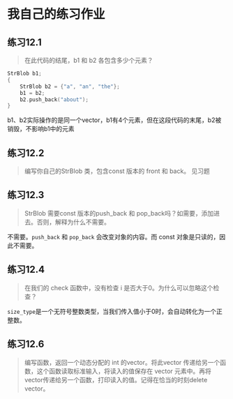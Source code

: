 # 我自己的练习作业

## 练习12.1
> 在此代码的结尾，b1 和 b2 各包含多少个元素？
```cpp
StrBlob b1;
{
	StrBlob b2 = {"a", "an", "the"};
	b1 = b2;
	b2.push_back("about");
}
```
b1、b2实际操作的是同一个vector，b1有4个元素，但在这段代码的末尾，b2被销毁，不影响b1中的元素

## 练习12.2
> 编写你自己的StrBlob 类，包含const 版本的 front 和 back。
见习题

## 练习12.3

> StrBlob 需要const 版本的push_back 和 pop_back吗？如需要，添加进去。否则，解释为什么不需要。

不需要。`push_back` 和 `pop_back` 会改变对象的内容。而 const 对象是只读的，因此不需要。

## 练习12.4

> 在我们的 check 函数中，没有检查 i 是否大于0。为什么可以忽略这个检查？

`size_type`是一个无符号整数类型，当我们传入值小于0时，会自动转化为一个正整数。

## 练习12.6
> 编写函数，返回一个动态分配的 int 的vector。将此vector 传递给另一个函数，这个函数读取标准输入，将读入的值保存在 vector 元素中。再将vector传递给另一个函数，打印读入的值。记得在恰当的时刻delete vector。


